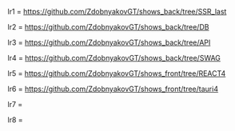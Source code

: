 lr1 = https://github.com/ZdobnyakovGT/shows_back/tree/SSR_last 

lr2 = https://github.com/ZdobnyakovGT/shows_back/tree/DB 

lr3 = https://github.com/ZdobnyakovGT/shows_back/tree/API

lr4 = https://github.com/ZdobnyakovGT/shows_back/tree/SWAG

lr5 = https://github.com/ZdobnyakovGT/shows_front/tree/REACT4

lr6 = https://github.com/ZdobnyakovGT/shows_front/tree/tauri4

lr7 = 

lr8 =
